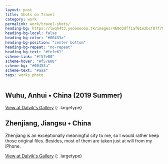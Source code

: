 ```yaml
---
layout: post
title: Shots on Travel
category: work
permalink: work/travel-shots/
heading-bg: https://lwqh4t3.yoooooooo.tk/images/460d3dff1af81e3bcf87f79327c75479.jpg
heading-bg-local: false
heading-bg-color: "#00433a"
heading-bg-position: "center bottom"
heading-bg-repeat: "no-repeat"
heading-bg-text: "#fefe61"
scheme-link: "#f57e00"
scheme-hover: "#f57e00"
scheme-bg: "#00453a"
scheme-text: "#aaa"
tags: works_photo
---
```


## Wuhu, Anhui • China (2019 Summer)
[View at Dalvik's Gallery](https://img.ifengge.cn/album/gJg)
{: .largetype}

## Zhenjiang, Jiangsu • China 
Zhenjiang is an exceptionally meaningful city to me, so I would rather keep those original files. Besides, most of them are taken just at will from my iPhone.  

[View at Dalvik's Gallery](https://img.ifengge.cn/album/7da)
{: .largetype}
